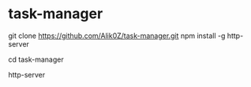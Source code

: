 # task-manager
git clone https://github.com/Alik0Z/task-manager.git
npm install -g http-server

cd task-manager

http-server
